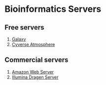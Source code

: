 # Bioinformatics Servers

## Free servers
1. [Galaxy](http://www.bioinformatics.nl/galaxy)
2. [Cyverse Atmosphere](https://atmo.cyverse.org/application/images)

## Commercial servers
1. [Amazon Web Server](https://aws.amazon.com/health/genomics/)
2. [Illumina Dragen Server](https://www.illumina.com/products/by-type/informatics-products/dragen-bio-it-platform.html)
